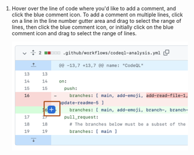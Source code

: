 1. Hover over the line of code where you'd like to add a comment, and click the blue comment icon. To add a comment on multiple lines, click on a line in the line number gutter area and drag to select the range of lines, then click the blue comment icon, or initially click on the blue comment icon and drag to select the range of lines.

   ![Screenshot of a diff in a pull request. Next to a line number, a blue plus icon is highlighted with an orange outline.](/assets/images/help/commits/hover-comment-icon.png)
